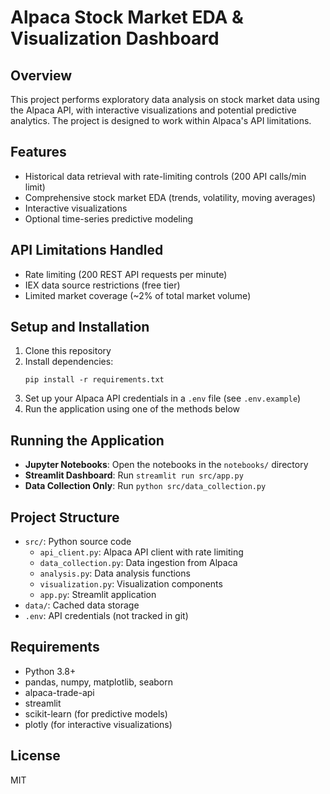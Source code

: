 # Alpaca Stock Market EDA & Visualization Dashboard

## Overview
This project performs exploratory data analysis on stock market data using the Alpaca API, with interactive visualizations and potential predictive analytics. The project is designed to work within Alpaca's API limitations.

## Features
- Historical data retrieval with rate-limiting controls (200 API calls/min limit)
- Comprehensive stock market EDA (trends, volatility, moving averages)
- Interactive visualizations
- Optional time-series predictive modeling

## API Limitations Handled
- Rate limiting (200 REST API requests per minute)
- IEX data source restrictions (free tier)
- Limited market coverage (~2% of total market volume)

## Setup and Installation
1. Clone this repository
2. Install dependencies:
   ```
   pip install -r requirements.txt
   ```
3. Set up your Alpaca API credentials in a `.env` file (see `.env.example`)
4. Run the application using one of the methods below

## Running the Application
- **Jupyter Notebooks**: Open the notebooks in the `notebooks/` directory
- **Streamlit Dashboard**: Run `streamlit run src/app.py`
- **Data Collection Only**: Run `python src/data_collection.py`

## Project Structure
- `src/`: Python source code
  - `api_client.py`: Alpaca API client with rate limiting
  - `data_collection.py`: Data ingestion from Alpaca
  - `analysis.py`: Data analysis functions
  - `visualization.py`: Visualization components
  - `app.py`: Streamlit application
- `data/`: Cached data storage
- `.env`: API credentials (not tracked in git)

## Requirements
- Python 3.8+
- pandas, numpy, matplotlib, seaborn
- alpaca-trade-api
- streamlit
- scikit-learn (for predictive models)
- plotly (for interactive visualizations)

## License
MIT

